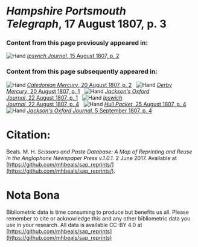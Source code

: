 # *Hampshire Portsmouth Telegraph*, 17 August 1807, p. 3  
  
### Content from this page previously appeared in:  
![Hand](http://scissorsandpaste.net/wp-content/uploads/2017/06/smallhandpointer.png) [*Ipswich Journal*, 15 August 1807, p. 2](https://mhbeals.github.io/sap_html/Ipswich-Journal/Ipswich-Journal-15-August-1807-p-2)  
  
### Content from this page subsequently appeared in:  
![Hand](http://scissorsandpaste.net/wp-content/uploads/2017/06/smallhandpointer.png) [*Caledonian Mercury*, 20 August 1807, p. 2](https://mhbeals.github.io/sap_html/Caledonian-Mercury/Caledonian-Mercury-20-August-1807-p-2)  
![Hand](http://scissorsandpaste.net/wp-content/uploads/2017/06/smallhandpointer.png) [*Derby Mercury*, 20 August 1807, p. 1](https://mhbeals.github.io/sap_html/Derby-Mercury/Derby-Mercury-20-August-1807-p-1)  
![Hand](http://scissorsandpaste.net/wp-content/uploads/2017/06/smallhandpointer.png) [*Jackson's Oxford Journal*, 22 August 1807, p. 1](https://mhbeals.github.io/sap_html/Jackson's-Oxford-Journal/Jackson's-Oxford-Journal-22-August-1807-p-1)  
![Hand](http://scissorsandpaste.net/wp-content/uploads/2017/06/smallhandpointer.png) [*Ipswich Journal*, 22 August 1807, p. 4](https://mhbeals.github.io/sap_html/Ipswich-Journal/Ipswich-Journal-22-August-1807-p-4)  
![Hand](http://scissorsandpaste.net/wp-content/uploads/2017/06/smallhandpointer.png) [*Hull Packet*, 25 August 1807, p. 4](https://mhbeals.github.io/sap_html/Hull-Packet/Hull-Packet-25-August-1807-p-4)  
![Hand](http://scissorsandpaste.net/wp-content/uploads/2017/06/smallhandpointer.png) [*Jackson's Oxford Journal*, 5 September 1807, p. 4](https://mhbeals.github.io/sap_html/Jackson's-Oxford-Journal/Jackson's-Oxford-Journal-5-September-1807-p-4)  


# Citation: 

Beals. M. H. *Scissors and Paste Database: A Map of Reprinting and Reuse in the Anglophone Newspaper Press v.1.0.1.* 2 June 2017. Available at [https://github.com/mhbeals/sap_reprints/](https://github.com/mhbeals/sap_reprints/). 

# Nota Bona

Bibliometric data is time consuming to produce but benefits us all. Please remember to cite or acknowledge this and any other bibliometric data you use in your research. All data is available CC-BY 4.0 at [https://github.com/mhbeals/sap_reprints](https://github.com/mhbeals/sap_reprints)